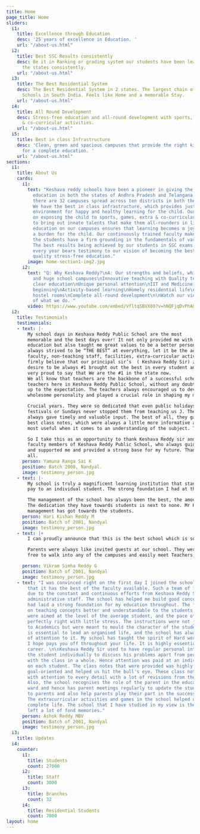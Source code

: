 ```yaml
---
title: Home
page_title: Home
sliders:
  i1:
    title: Excellence through Education
    desc: '25 years of excellence in Education. '
    url: "/about-us.html"
  i2:
    title: Best SSC Results consistently
    desc: Be it in Ranking or grading system our students have been leading in both
      the states consistently.
    url: "/about-us.html"
  i3:
    title: The Best Residential System
    desc: The Best Residential System in 2 states. The largest chain of Residential
      Schools in South India. Feels like Home and a memorable Stay.
    url: "/about-us.html"
  i4:
    title: All Round Development
    desc: Stress-free education and all-round development with sports, games, extra
      & co-curricular activities.
    url: "/about-us.html"
  i5:
    title: Best in class Infrastructure
    desc: 'Clean, green and spacious campuses that provide the right kind of environment
      for a complete education. '
    url: "/about-us.html"
sections:
  i1:
    title: About Us
    cards:
      i1:
        text: "Keshava reddy schools have been a pioneer in giving the best quality
          education in both the states of Andhra Pradesh and Telangana.  Right now
          there are 32 campuses spread across ten districts in both the Telugu states.
          We have the best in class infrastructure, which provides just the right
          environment for happy and healthy learning for the child. Our focus is also
          on exposing the child to sports, games, extra & co-curricular activities
          to bring out innate talents that make them all-rounders in life. \n \nStress-free
          education on our campuses ensures that learning becomes a joy rather than
          a burden for the child. Our continuously trained faculty makes sure that
          the students have a firm grounding in the fundamentals of various subjects.
          The best results being achieved by our students in SSC exams in both states
          every year bears testimony to our vision of becoming the best provider of
          quality stress-free education."
        image: home-section1-img2.jpg
      i2:
        text: "Q: Why Keshava Reddy?\nA: Our strengths and beliefs, which are:\nSerene
          and huge school campuses\nInnovative teaching with Quality teachers\nConcept
          clear education\nUnique personal attention\nIIT and Medicine foundation\nChild-friendly
          beginning\nActivity-based learning\nHomely residential life\nComfortable
          hostel rooms\nComplete all-round development\n\nWatch our video for a glimpse
          of what we do. "
        video: https://www.youtube.com/embed/VfltqSBVX80?v=hNQFjqDvPhA&list=PLx-qGAzjv13c00FYZMLAJm65WjsT3ZmDR
  i2:
    title: Testimonials
    testimonials:
    - text: |-
        My school days in Keshava Reddy Public School are the most
        memorable and the best days ever! It not only provided me with the best
        education but also taught me great values to be a better person. It
        always strived to be “THE BEST” at everything, let it be the academics,
        faculty, non-teaching staff, facilities, extra-curricular activities etc. I
        firmly believe that our principal sir’s  ( Keshava Reddy Sir) zeal and
        desire to be always #1 brought out the best in every student and I am
        very proud to say that We are the #1 in the state now.
        We all know that teachers are the backbone of a successful school. The
        teachers here in Keshava Reddy Public School, without any doubt, lived
        up to the expectation. The teachers always encouraged us to develop a
        wholesome personality and played a crucial role in shaping my most

        Crucial years. They were so dedicated that even public holidays,
        festivals or Sundays never stopped them from teaching us J. They
        always gave timely and valuable input. The best of all, they gave us the
        best class notes, which were always a little more informative and the
        most useful when it comes to an understanding of the subject. They were always encouraging, helping and guiding us, providing intellectual as well as much needed emotional support. It helped me to reach for the extra mile and exceed expectations.

        So I take this as an opportunity to thank Keshava Reddy sir and all the
        faculty members of Keshava Reddy Public School, who always guided
        and supported me and provided a strong base for my future. Thanks to
        all.
      person: Yamuna Ranga Sai K
      position: Batch 2000, Nandyal.
      image: testimony_person.jpg
    - text: |-
        My school is truly a magnificent learning institution that stands head &amp; shoulders above the rest. It makes learning fun and produces students of the highest quality. Faculty is the best asset the school has got, the amount of effort they put in nurturing each student and the dedication, is priceless. The mere fact that all of my teachers still recognise me by name is enough to prove the care and attention they
        pay to an individual student. The strong foundation I had at the school has helped me a lot in my latter education. It made me stand out among others. The most important thing that my school taught me was ethics. I firmly believe that these qualities have to be inculcated in the school level of any child, my teachers have given more than what I could ask for, and I am indebted to them for life. It was here I learnt that the destination is not what that matters but the path you choose.

        The management of the school has always been the best, the amount of
        The dedication they have towards students is next to none. Mr Keshava Reddy Sir has always been a role model to me, the way he nurtured a small school to one of the best educational institutions, inspires students. It is from him I learnt that there is nothing that is impossible with hard work. Enormous efforts are put in developing the study material, and extreme care is taken so that students get the best that is available. The fact that all the material goes through several levels of review before they reach students proves the commitment the
        management has got towards the students.
      person: Hari Kishan Reddy M
      position: Batch of 2001, Nandyal
      image: testimony_person.jpg
    - text: |+
        I can proudly announce that this is the best school which is so student-friendly and gave good value for student's feedback. We use to feel it like a family sitting together and judging out what is best and what is not for the family. So I would rather call it a family than a school.  Keshava Reddy School is at its best in individual attention and care. Each student was specially treated, and their performances were taken care of.

        Parents were always like invited guests at our school. They were always
        free to walk into any of the campuses and easily meet Teachers, Principal, Vice-Principal or class teachers etc. Parents were given very good respect and value. KR sir always gave attention to parent’s opinions and suggestions.

      person: Vikram Simha Reddy G
      position: Batch of 2001, Nandyal
      image: testimony_person.jpg
    - text: "I was convinced right on the first day I joined the school ( 9th class)
        that it has the best of the faculty available. Such a team of faculty was
        due to the constant and continuous efforts from Keshava Reddy Sir and his
        administrative staff. The school has helped me build good concepts, and this
        had laid a strong foundation for my education throughout. The focus was always
        on teaching concepts better and understandable to the students. The instructions
        were aimed at the level of the average student, and the pace of learning was
        perfectly right with little stress. The instructions were not just restricted
        to Academics but were meant to mould the character of the student. Discipline
        is essential to lead an organised life, and the school has always paid a lot
        of attention to it. My school has taught the spirit of Hard work in me which,
        I hope pays you off throughout your life. It is highly essential for a successful
        career. \n\nKeshava Reddy Sir used to have regular personal interaction with
        the student individually to discuss his problems apart from periodic meetings
        with the class in a whole. Hence attention was paid at an individual level
        on each student. The class notes that were provided was highly essential and
        goal-oriented and helped us hit the bull's eye. These class notes were prepared
        with attention to every detail with a lot of revisions from the entire faculty.
        Also, the school recognises the role of the parent in the education of their
        ward and hence has parent meetings regularly to update the student performance
        to parents and also help parents play their part in the success of their ward.
        The extracurricular activities and games in the school helped us to have a
        complete life. The school that I have studied in my view is the best and has
        left a lot of fond memories."
      person: Ashok Reddy MBV
      position: Batch of 2001, Nandyal
      image: testimony_person.jpg
  i3:
    title: Updates
  i4:
    counter:
      i1:
        title: Students
        count: 27000
      i2:
        title: Staff
        count: 3000
      i3:
        title: Branches
        count: 32
      i4:
        title: Residential Students
        count: 7000
layout: home
---
```


